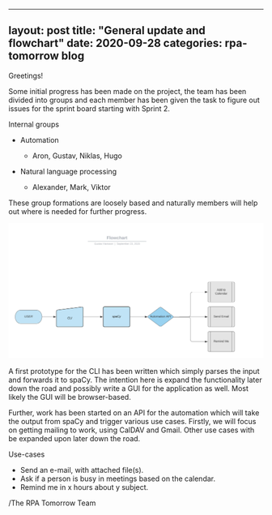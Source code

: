 

---
layout: post
title:  "General update and flowchart"
date:   2020-09-28
categories: rpa-tomorrow blog 
---
Greetings!

Some initial progress has been made on the project, the team has been divided into groups and each member has been given the task to figure out issues for the sprint board starting with Sprint 2.

Internal groups
- Automation 
    - Aron, Gustav, Niklas, Hugo

- Natural language processing
    - Alexander, Mark, Viktor

These group formations are loosely based and naturally members will help out where is needed for further progress. 

![Flowchart](/images/Flowchart-1.jpg)

A first prototype for the CLI has been written which simply parses the input and forwards it to spaCy. The intention here is expand the functionality later down the road and possibly write a GUI for the application as well. Most likely the GUI will be browser-based. 

Further, work has been started on an API for the automation which will take the output from spaCy and trigger various use cases. Firstly, we will focus on getting mailing to work, using CalDAV and Gmail. Other use cases with be expanded upon later down the road. 

Use-cases
- Send an e-mail, with attached file(s). 
- Ask if a person is busy in meetings based on the calendar.
- Remind me in x hours about y subject.

/The RPA Tomorrow Team